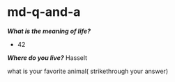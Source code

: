 # md-q-and-a
<b><i>What is the meaning of life?</b></i>
* 42

<b><i>Where do you live?</i></b>
Hasselt

what is your favorite animal( strikethrough your answer)
